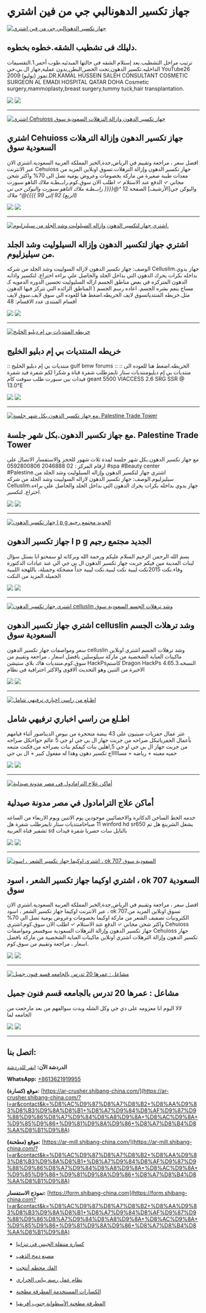 # جهاز تكسير الدهونالبي جي من فين اشتري

<a href="https://swt.shibang-china.com/?l=ar&img&k=%D8%AC%D9%87%D8%A7%D8%B2+%D8%AA%D9%83%D8%B3%D9%8A%D8%B1+%D8%A7%D9%84%D8%AF%D9%87%D9%88%D9%86%D8%A7%D9%84%D8%A8%D9%8A+%D8%AC%D9%8A+%D9%85%D9%86+%D9%81%D9%8A%D9%86+%D8%A7%D8%B4%D8%AA%D8%B1%D9%8A" target="_blank">![جهاز تكسير الدهونالبي جي من فين اشتري](http://static.shibang-china.com/all-800x300/748.jpg)</a>

## دليلك فى تشطيب الشقه.خطوه بخطوه.
ترتيب مراحل التشطيب.بعد إستلام الشقه فى حالتها المبدئيه.طوب أحمر.1.التقسيمات الداخليه.تكسير الدهون,نحت الخصر,البطن,بدون عملية,جهاز ال.بي.جي YouTube26 تموز (يوليو) 2009.DR.KAMAL HUSSEIN SALEH CONSULTANT COSMETIC SURGEON AL EMADI HOSPITAL QATAR DOHA Cosmetic surgery,mammoplasty,breast surgery,tummy tuck,hair transplantation.


<a href="https://whatsapp.shibangsoft.com/WhatsApp.php" target="_blank" title="WhatsApp">![](http://static.shibang-china.com/icon/whatsapp.png)</a> <a href="https://swt.shibang-china.com/?l=ar&icon&k=%D8%AC%D9%87%D8%A7%D8%B2+%D8%AA%D9%83%D8%B3%D9%8A%D8%B1+%D8%A7%D9%84%D8%AF%D9%87%D9%88%D9%86%D8%A7%D9%84%D8%A8%D9%8A+%D8%AC%D9%8A+%D9%85%D9%86+%D9%81%D9%8A%D9%86+%D8%A7%D8%B4%D8%AA%D8%B1%D9%8A" target="_blank">![](http://static.shibang-china.com/icon/chat-ar.png)</a>

---

<a href="https://swt.shibang-china.com/?l=ar&img&k=%D8%AC%D9%87%D8%A7%D8%B2+%D8%AA%D9%83%D8%B3%D9%8A%D8%B1+%D8%A7%D9%84%D8%AF%D9%87%D9%88%D9%86%D8%A7%D9%84%D8%A8%D9%8A+%D8%AC%D9%8A+%D9%85%D9%86+%D9%81%D9%8A%D9%86+%D8%A7%D8%B4%D8%AA%D8%B1%D9%8A" target="_blank">![اشتري Cehuioss جهاز تكسير الدهون وإزالة الترهلات السعودية سوق](http://static.shibang-china.com/all-800x300/709.jpg)</a>

## اشتري Cehuioss جهاز تكسير الدهون وإزالة الترهلات السعودية سوق
افضل سعر ، مراجعة وتقييم في الرياض,جدة,الخبر المملكة العربية السعودية.اشتري الان عبر الانترنت Cehuioss جهاز تكسير الدهون وإزالة الترهلات.تسوق اونلاين المزيد من معدات طبية صغيرة من ماركة بخصومات وعروض يومية تصل الى 70% واكثر شحن مجاني ✓ الدفع عند الاستلام ✓ اطلب الان سوق.كوم.رابــطـة ملاك التاهو سبورت واليوكن جي[الأرشيف] الصفحة 12 *^@{{{{ رابــطـة ملاك التاهو سبورت واليوكن جي تي (الربع) 92 إلى 99 }}}}@^* ملاك


<a href="https://whatsapp.shibangsoft.com/WhatsApp.php" target="_blank" title="WhatsApp">![](http://static.shibang-china.com/icon/whatsapp.png)</a> <a href="https://swt.shibang-china.com/?l=ar&icon&k=%D8%AC%D9%87%D8%A7%D8%B2+%D8%AA%D9%83%D8%B3%D9%8A%D8%B1+%D8%A7%D9%84%D8%AF%D9%87%D9%88%D9%86%D8%A7%D9%84%D8%A8%D9%8A+%D8%AC%D9%8A+%D9%85%D9%86+%D9%81%D9%8A%D9%86+%D8%A7%D8%B4%D8%AA%D8%B1%D9%8A" target="_blank">![](http://static.shibang-china.com/icon/chat-ar.png)</a>

---

<a href="https://swt.shibang-china.com/?l=ar&img&k=%D8%AC%D9%87%D8%A7%D8%B2+%D8%AA%D9%83%D8%B3%D9%8A%D8%B1+%D8%A7%D9%84%D8%AF%D9%87%D9%88%D9%86%D8%A7%D9%84%D8%A8%D9%8A+%D8%AC%D9%8A+%D9%85%D9%86+%D9%81%D9%8A%D9%86+%D8%A7%D8%B4%D8%AA%D8%B1%D9%8A" target="_blank">![اشتري جهاز لتكسير الدهون وإزاله السيلوليت وشد الجلد من سيليزليوم.](http://static.shibang-china.com/all-800x300/237.jpg)</a>

## اشتري جهاز لتكسير الدهون وإزاله السيلوليت وشد الجلد من سيليزليوم.
الوصف: جهاز تكسير الدهون لازاله السولييت وشد الجلد من شركه Celluslim.جهاز يدوي بداخله بكرات يحرك الدهون التي بداخل الجلد والحاصل علي براءه اختراع. لتكسير واذابه الدهون المتركزه في بعض مناطق الجسم ازاله السليوليت تحسين الدوره الدمويه كـ مساج ينعم بشره الجسم. اعاده رسم الجسم ( المناطق الزائده التي تتركز فيها الدهون مثل.خريطه المنتدياتسوق لايف الخريطه.اضغط هنا للعوده الى سوق لايف.سوق لايف أقسام المنتدى عدد الاقسام: 48


<a href="https://whatsapp.shibangsoft.com/WhatsApp.php" target="_blank" title="WhatsApp">![](http://static.shibang-china.com/icon/whatsapp.png)</a> <a href="https://swt.shibang-china.com/?l=ar&icon&k=%D8%AC%D9%87%D8%A7%D8%B2+%D8%AA%D9%83%D8%B3%D9%8A%D8%B1+%D8%A7%D9%84%D8%AF%D9%87%D9%88%D9%86%D8%A7%D9%84%D8%A8%D9%8A+%D8%AC%D9%8A+%D9%85%D9%86+%D9%81%D9%8A%D9%86+%D8%A7%D8%B4%D8%AA%D8%B1%D9%8A" target="_blank">![](http://static.shibang-china.com/icon/chat-ar.png)</a>

---

<a href="https://swt.shibang-china.com/?l=ar&img&k=%D8%AC%D9%87%D8%A7%D8%B2+%D8%AA%D9%83%D8%B3%D9%8A%D8%B1+%D8%A7%D9%84%D8%AF%D9%87%D9%88%D9%86%D8%A7%D9%84%D8%A8%D9%8A+%D8%AC%D9%8A+%D9%85%D9%86+%D9%81%D9%8A%D9%86+%D8%A7%D8%B4%D8%AA%D8%B1%D9%8A" target="_blank">![خريطه المنتديات بي إم دبليو الخليج](http://static.shibang-china.com/all-800x300/889.jpg)</a>

## خريطه المنتديات بي إم دبليو الخليج
:: منتديات بي إم دبليو الخليج gulf bmw forums :: الخريطه.اضغط هنا للعوده الى :: منتديات بي إم دبليومنتديات ستار تايمزطلب شفرة قناة و شكرا لكم شفرة فيد شفرة فيدات بين سبورت طلب سوفت كام geant 5500 VIACCESS 2.6 SRG SSR @ 13.0°E


<a href="https://whatsapp.shibangsoft.com/WhatsApp.php" target="_blank" title="WhatsApp">![](http://static.shibang-china.com/icon/whatsapp.png)</a> <a href="https://swt.shibang-china.com/?l=ar&icon&k=%D8%AC%D9%87%D8%A7%D8%B2+%D8%AA%D9%83%D8%B3%D9%8A%D8%B1+%D8%A7%D9%84%D8%AF%D9%87%D9%88%D9%86%D8%A7%D9%84%D8%A8%D9%8A+%D8%AC%D9%8A+%D9%85%D9%86+%D9%81%D9%8A%D9%86+%D8%A7%D8%B4%D8%AA%D8%B1%D9%8A" target="_blank">![](http://static.shibang-china.com/icon/chat-ar.png)</a>

---

<a href="https://swt.shibang-china.com/?l=ar&img&k=%D8%AC%D9%87%D8%A7%D8%B2+%D8%AA%D9%83%D8%B3%D9%8A%D8%B1+%D8%A7%D9%84%D8%AF%D9%87%D9%88%D9%86%D8%A7%D9%84%D8%A8%D9%8A+%D8%AC%D9%8A+%D9%85%D9%86+%D9%81%D9%8A%D9%86+%D8%A7%D8%B4%D8%AA%D8%B1%D9%8A" target="_blank">![مع جهاز تكسير الدهون.بكل شهر جلسة. Palestine Trade Tower](http://static.shibang-china.com/all-800x300/515.jpg)</a>

## مع جهاز تكسير الدهون.بكل شهر جلسة. Palestine Trade Tower
مع جهاز تكسير الدهون.بكل شهر جلسة لمدة ثلاث شهور للحجز والاستفسار الاتصال على ارقام المركز : 02 2046888 0592800806 #spa #Beauty center #Palestine.اشتري جهاز لتكسير الدهون وإزاله السيلوليت وشد الجلد من سيليزليوم.الوصف: جهاز تكسير الدهون لازاله السولييت وشد الجلد من شركه Celluslim.جهاز يدوي بداخله بكرات يحرك الدهون التي بداخل الجلد والحاصل علي براءه اختراع. لتكسير.


<a href="https://whatsapp.shibangsoft.com/WhatsApp.php" target="_blank" title="WhatsApp">![](http://static.shibang-china.com/icon/whatsapp.png)</a> <a href="https://swt.shibang-china.com/?l=ar&icon&k=%D8%AC%D9%87%D8%A7%D8%B2+%D8%AA%D9%83%D8%B3%D9%8A%D8%B1+%D8%A7%D9%84%D8%AF%D9%87%D9%88%D9%86%D8%A7%D9%84%D8%A8%D9%8A+%D8%AC%D9%8A+%D9%85%D9%86+%D9%81%D9%8A%D9%86+%D8%A7%D8%B4%D8%AA%D8%B1%D9%8A" target="_blank">![](http://static.shibang-china.com/icon/chat-ar.png)</a>

---

<a href="https://swt.shibang-china.com/?l=ar&img&k=%D8%AC%D9%87%D8%A7%D8%B2+%D8%AA%D9%83%D8%B3%D9%8A%D8%B1+%D8%A7%D9%84%D8%AF%D9%87%D9%88%D9%86%D8%A7%D9%84%D8%A8%D9%8A+%D8%AC%D9%8A+%D9%85%D9%86+%D9%81%D9%8A%D9%86+%D8%A7%D8%B4%D8%AA%D8%B1%D9%8A" target="_blank">![جهاز تكسير الدهون l p g الجديد مجتمع رجيم](http://static.shibang-china.com/all-800x300/436.jpg)</a>

## جهاز تكسير الدهون l p g الجديد مجتمع رجيم
بسم الله الرحمن الرحيم السلام عليكم ورحمة الله وبركاته لو سمحتو انا بسئل سؤال لبنات المدينة مين فيكم جربت جهاز تكسير الدهون ال بي جي الي عند عيادات الدكتورة وفاء.نكت 2015نكت ليبية نكت ليبية.نكت ليبية جداً مضحكة وجميلة، باللهجة الليبية الجميلة.المزيد من النكت


<a href="https://whatsapp.shibangsoft.com/WhatsApp.php" target="_blank" title="WhatsApp">![](http://static.shibang-china.com/icon/whatsapp.png)</a> <a href="https://swt.shibang-china.com/?l=ar&icon&k=%D8%AC%D9%87%D8%A7%D8%B2+%D8%AA%D9%83%D8%B3%D9%8A%D8%B1+%D8%A7%D9%84%D8%AF%D9%87%D9%88%D9%86%D8%A7%D9%84%D8%A8%D9%8A+%D8%AC%D9%8A+%D9%85%D9%86+%D9%81%D9%8A%D9%86+%D8%A7%D8%B4%D8%AA%D8%B1%D9%8A" target="_blank">![](http://static.shibang-china.com/icon/chat-ar.png)</a>

---

<a href="https://swt.shibang-china.com/?l=ar&img&k=%D8%AC%D9%87%D8%A7%D8%B2+%D8%AA%D9%83%D8%B3%D9%8A%D8%B1+%D8%A7%D9%84%D8%AF%D9%87%D9%88%D9%86%D8%A7%D9%84%D8%A8%D9%8A+%D8%AC%D9%8A+%D9%85%D9%86+%D9%81%D9%8A%D9%86+%D8%A7%D8%B4%D8%AA%D8%B1%D9%8A" target="_blank">![اشتري جهاز تكسير الدهون celluslin وشد ترهلات الجسم السعودية سوق](http://static.shibang-china.com/all-800x300/118.jpg)</a>

## اشتري جهاز تكسير الدهون celluslin وشد ترهلات الجسم السعودية سوق
سعر ومواصفات جهاز تكسير الدهون celluslin وشد ترهلات الجسم اشتري اونلاين ماكينات العناية الشخصية من ماركة سيلوسلين بافضل اسعار ، مراجعة وتقييم من سوق.كوم.منتديات هاك بلاي ستيشن HackPsكاستم Dragon HackPs 4.65.3.النسخه الاخيرة من التنين وهو التحديث الاقوى والاكثر احترافية في نظام


<a href="https://whatsapp.shibangsoft.com/WhatsApp.php" target="_blank" title="WhatsApp">![](http://static.shibang-china.com/icon/whatsapp.png)</a> <a href="https://swt.shibang-china.com/?l=ar&icon&k=%D8%AC%D9%87%D8%A7%D8%B2+%D8%AA%D9%83%D8%B3%D9%8A%D8%B1+%D8%A7%D9%84%D8%AF%D9%87%D9%88%D9%86%D8%A7%D9%84%D8%A8%D9%8A+%D8%AC%D9%8A+%D9%85%D9%86+%D9%81%D9%8A%D9%86+%D8%A7%D8%B4%D8%AA%D8%B1%D9%8A" target="_blank">![](http://static.shibang-china.com/icon/chat-ar.png)</a>

---

<a href="https://swt.shibang-china.com/?l=ar&img&k=%D8%AC%D9%87%D8%A7%D8%B2+%D8%AA%D9%83%D8%B3%D9%8A%D8%B1+%D8%A7%D9%84%D8%AF%D9%87%D9%88%D9%86%D8%A7%D9%84%D8%A8%D9%8A+%D8%AC%D9%8A+%D9%85%D9%86+%D9%81%D9%8A%D9%86+%D8%A7%D8%B4%D8%AA%D8%B1%D9%8A" target="_blank">![اطـلع من راسي اخباري ترفيهي شامل](http://static.shibang-china.com/all-800x300/423.jpg)</a>

## اطـلع من راسي اخباري ترفيهي شامل
عثر عمال حفريات صينيون على 43 بيضة متحجرة من بيوض الديناصور أثناء قيامهم بأعمال ‏الحفرياتبكل صراحه من جربت جهاز ال بي جي او جي 5 عالم حواءبكل صراحه من جربت جهاز ال بي جي او جي 5,اهلين بنات كيفكم بنات بصراحه من.فكنت متبعه حميه معينه + رياضه + مساااااج تكسير دهون وهذا له مفعول كبير + ال بي جي


<a href="https://whatsapp.shibangsoft.com/WhatsApp.php" target="_blank" title="WhatsApp">![](http://static.shibang-china.com/icon/whatsapp.png)</a> <a href="https://swt.shibang-china.com/?l=ar&icon&k=%D8%AC%D9%87%D8%A7%D8%B2+%D8%AA%D9%83%D8%B3%D9%8A%D8%B1+%D8%A7%D9%84%D8%AF%D9%87%D9%88%D9%86%D8%A7%D9%84%D8%A8%D9%8A+%D8%AC%D9%8A+%D9%85%D9%86+%D9%81%D9%8A%D9%86+%D8%A7%D8%B4%D8%AA%D8%B1%D9%8A" target="_blank">![](http://static.shibang-china.com/icon/chat-ar.png)</a>

---

<a href="https://swt.shibang-china.com/?l=ar&img&k=%D8%AC%D9%87%D8%A7%D8%B2+%D8%AA%D9%83%D8%B3%D9%8A%D8%B1+%D8%A7%D9%84%D8%AF%D9%87%D9%88%D9%86%D8%A7%D9%84%D8%A8%D9%8A+%D8%AC%D9%8A+%D9%85%D9%86+%D9%81%D9%8A%D9%86+%D8%A7%D8%B4%D8%AA%D8%B1%D9%8A" target="_blank">![أماكن علاج الترامادول في مصر مدونة صيدلية](http://static.shibang-china.com/all-800x300/291.jpg)</a>

## أماكن علاج الترامادول في مصر مدونة صيدلية
خدمه الخط الساخن الدكاتره والاخصائيين موجودين يوم الاتنين ويوم الاربعاء من الساعه 11 صباحامنتديات ستار تايمزطلب شفرة هل winford hd sr650 يشغل الشرينغ هل تم تشفير قناة العربية sd بالنايل سات حصريا شفرة فيدات


<a href="https://whatsapp.shibangsoft.com/WhatsApp.php" target="_blank" title="WhatsApp">![](http://static.shibang-china.com/icon/whatsapp.png)</a> <a href="https://swt.shibang-china.com/?l=ar&icon&k=%D8%AC%D9%87%D8%A7%D8%B2+%D8%AA%D9%83%D8%B3%D9%8A%D8%B1+%D8%A7%D9%84%D8%AF%D9%87%D9%88%D9%86%D8%A7%D9%84%D8%A8%D9%8A+%D8%AC%D9%8A+%D9%85%D9%86+%D9%81%D9%8A%D9%86+%D8%A7%D8%B4%D8%AA%D8%B1%D9%8A" target="_blank">![](http://static.shibang-china.com/icon/chat-ar.png)</a>

---

<a href="https://swt.shibang-china.com/?l=ar&img&k=%D8%AC%D9%87%D8%A7%D8%B2+%D8%AA%D9%83%D8%B3%D9%8A%D8%B1+%D8%A7%D9%84%D8%AF%D9%87%D9%88%D9%86%D8%A7%D9%84%D8%A8%D9%8A+%D8%AC%D9%8A+%D9%85%D9%86+%D9%81%D9%8A%D9%86+%D8%A7%D8%B4%D8%AA%D8%B1%D9%8A" target="_blank">![اشتري اوكيما جهاز تكسير الشعر ، اسود ، ok 707 السعودية سوق](http://static.shibang-china.com/all-800x300/430.jpg)</a>

## اشتري اوكيما جهاز تكسير الشعر ، اسود ، ok 707 السعودية سوق
افضل سعر ، مراجعة وتقييم في الرياض,جدة,الخبر المملكة العربية السعودية.اشتري الان عبر الانترنت اوكيما جهاز تكسير الشعر ، اسود ، ok 707.تسوق اونلاين المزيد من الكترونيات تصفيف الشعر من ماركة اوكيما بخصومات وعروض يومية تصل الى 70% واكثر شحن مجاني ✓ الدفع عند الاستلام ✓ اطلب الان سوق.كوم.اشتري Cehuioss جهاز تكسير الدهون وإزالة الترهلات السعودية سوقسعر ومواصفات Cehuioss جهاز تكسير الدهون وإزالة الترهلات اشتري اونلاين ماكينات العناية الشخصية من ماركة بافضل اسعار ، مراجعة وتقييم من سوق.كوم.


<a href="https://whatsapp.shibangsoft.com/WhatsApp.php" target="_blank" title="WhatsApp">![](http://static.shibang-china.com/icon/whatsapp.png)</a> <a href="https://swt.shibang-china.com/?l=ar&icon&k=%D8%AC%D9%87%D8%A7%D8%B2+%D8%AA%D9%83%D8%B3%D9%8A%D8%B1+%D8%A7%D9%84%D8%AF%D9%87%D9%88%D9%86%D8%A7%D9%84%D8%A8%D9%8A+%D8%AC%D9%8A+%D9%85%D9%86+%D9%81%D9%8A%D9%86+%D8%A7%D8%B4%D8%AA%D8%B1%D9%8A" target="_blank">![](http://static.shibang-china.com/icon/chat-ar.png)</a>

---

<a href="https://swt.shibang-china.com/?l=ar&img&k=%D8%AC%D9%87%D8%A7%D8%B2+%D8%AA%D9%83%D8%B3%D9%8A%D8%B1+%D8%A7%D9%84%D8%AF%D9%87%D9%88%D9%86%D8%A7%D9%84%D8%A8%D9%8A+%D8%AC%D9%8A+%D9%85%D9%86+%D9%81%D9%8A%D9%86+%D8%A7%D8%B4%D8%AA%D8%B1%D9%8A" target="_blank">![مشاعل : عمرها 20 تدرس بالجامعه قسم فنون جميل](http://static.shibang-china.com/all-800x300/1220.jpg)</a>

## مشاعل : عمرها 20 تدرس بالجامعه قسم فنون جميل
لالا اليوم انا معزومه على دي جي وكل الشله وبدت سوالفهم من بعد مارجعت من الجامعه لما

<a href="https://whatsapp.shibangsoft.com/WhatsApp.php" target="_blank" title="WhatsApp">![](http://static.shibang-china.com/icon/whatsapp.png)</a> <a href="https://swt.shibang-china.com/?l=ar&icon&k=%D8%AC%D9%87%D8%A7%D8%B2+%D8%AA%D9%83%D8%B3%D9%8A%D8%B1+%D8%A7%D9%84%D8%AF%D9%87%D9%88%D9%86%D8%A7%D9%84%D8%A8%D9%8A+%D8%AC%D9%8A+%D9%85%D9%86+%D9%81%D9%8A%D9%86+%D8%A7%D8%B4%D8%AA%D8%B1%D9%8A" target="_blank">![](http://static.shibang-china.com/icon/chat-ar.png)</a>

---
## اتصل بنا:

**الدردشة الآن:** [انقر للدردشة](https://swt.shibang-china.com?l=ar&contact&k=%D8%AC%D9%87%D8%A7%D8%B2+%D8%AA%D9%83%D8%B3%D9%8A%D8%B1+%D8%A7%D9%84%D8%AF%D9%87%D9%88%D9%86%D8%A7%D9%84%D8%A8%D9%8A+%D8%AC%D9%8A+%D9%85%D9%86+%D9%81%D9%8A%D9%86+%D8%A7%D8%B4%D8%AA%D8%B1%D9%8A)

**WhatsApp:**  [+8613621919955](https://whatsapp.shibangsoft.com/WhatsApp.php)

**موقع (كسارة):** [https://ar-crusher.shibang-china.com/](https://ar-crusher.shibang-china.com/?l=ar&contact&k=%D8%AC%D9%87%D8%A7%D8%B2+%D8%AA%D9%83%D8%B3%D9%8A%D8%B1+%D8%A7%D9%84%D8%AF%D9%87%D9%88%D9%86%D8%A7%D9%84%D8%A8%D9%8A+%D8%AC%D9%8A+%D9%85%D9%86+%D9%81%D9%8A%D9%86+%D8%A7%D8%B4%D8%AA%D8%B1%D9%8A)

**موقع (مطحنة):** [https://ar-mill.shibang-china.com/](https://ar-mill.shibang-china.com/?l=ar&contact&k=%D8%AC%D9%87%D8%A7%D8%B2+%D8%AA%D9%83%D8%B3%D9%8A%D8%B1+%D8%A7%D9%84%D8%AF%D9%87%D9%88%D9%86%D8%A7%D9%84%D8%A8%D9%8A+%D8%AC%D9%8A+%D9%85%D9%86+%D9%81%D9%8A%D9%86+%D8%A7%D8%B4%D8%AA%D8%B1%D9%8A)

**نموذج الاستفسار:** [https://form.shibang-china.com](https://form.shibang-china.com?l=ar&contact&k=%D8%AC%D9%87%D8%A7%D8%B2+%D8%AA%D9%83%D8%B3%D9%8A%D8%B1+%D8%A7%D9%84%D8%AF%D9%87%D9%88%D9%86%D8%A7%D9%84%D8%A8%D9%8A+%D8%AC%D9%8A+%D9%85%D9%86+%D9%81%D9%8A%D9%86+%D8%A7%D8%B4%D8%AA%D8%B1%D9%8A)

* [كسارة متنقلة الجبس في تنزانيا](../25/%D9%83%D8%B3%D8%A7%D8%B1%D8%A9%20%D9%85%D8%AA%D9%86%D9%82%D9%84%D8%A9%20%D8%A7%D9%84%D8%AC%D8%A8%D8%B3%20%D9%81%D9%8A%20%D8%AA%D9%86%D8%B2%D8%A7%D9%86%D9%8A%D8%A7.md)

* [مصنع دمج الذهب](../25/%D9%85%D8%B5%D9%86%D8%B9%20%D8%AF%D9%85%D8%AC%20%D8%A7%D9%84%D8%B0%D9%87%D8%A8.md)

* [الفك محطم أنتجت](../25/%D8%A7%D9%84%D9%81%D9%83%20%D9%85%D8%AD%D8%B7%D9%85%20%D8%A3%D9%86%D8%AA%D8%AC%D8%AA.md)

* [نظام عمل رسم بياني الحراري](../23/%D9%86%D8%B8%D8%A7%D9%85%20%D8%B9%D9%85%D9%84%20%D8%B1%D8%B3%D9%85%20%D8%A8%D9%8A%D8%A7%D9%86%D9%8A%20%D8%A7%D9%84%D8%AD%D8%B1%D8%A7%D8%B1%D9%8A.md)

* [الكسارات المستخدمة المطرقة مطحنة](../24/%D8%A7%D9%84%D9%83%D8%B3%D8%A7%D8%B1%D8%A7%D8%AA%20%D8%A7%D9%84%D9%85%D8%B3%D8%AA%D8%AE%D8%AF%D9%85%D8%A9%20%D8%A7%D9%84%D9%85%D8%B7%D8%B1%D9%82%D8%A9%20%D9%85%D8%B7%D8%AD%D9%86%D8%A9.md)

* [المطرقة مطحنة الأسطوانة جنوب أفريقيا](../23/%D8%A7%D9%84%D9%85%D8%B7%D8%B1%D9%82%D8%A9%20%D9%85%D8%B7%D8%AD%D9%86%D8%A9%20%D8%A7%D9%84%D8%A3%D8%B3%D8%B7%D9%88%D8%A7%D9%86%D8%A9%20%D8%AC%D9%86%D9%88%D8%A8%20%D8%A3%D9%81%D8%B1%D9%8A%D9%82%D9%8A%D8%A7.md)